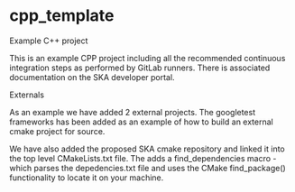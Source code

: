 # cpp_template

Example C++ project

This is an example CPP project including all the recommended continuous
integration steps as performed by GitLab runners. There is associated
documentation on the SKA developer portal.

Externals

As an example we have added 2 external projects. The googletest frameworks has been
added as an example of how to build an external cmake project for source.

We have also added the proposed SKA cmake repository and linked it into the top
level CMakeLists.txt file. The adds a find_dependencies macro - which parses
the depedencies.txt file and uses the CMake find_package() functionality to
locate it on your machine.


